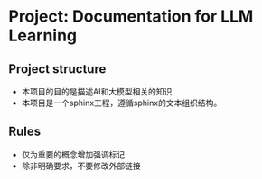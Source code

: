 # Project: Documentation for LLM Learning

## Project structure

- 本项目的目的是描述AI和大模型相关的知识
- 本项目是一个sphinx工程，遵循sphinx的文本组织结构。

## Rules

- 仅为重要的概念增加强调标记
- 除非明确要求，不要修改外部链接
